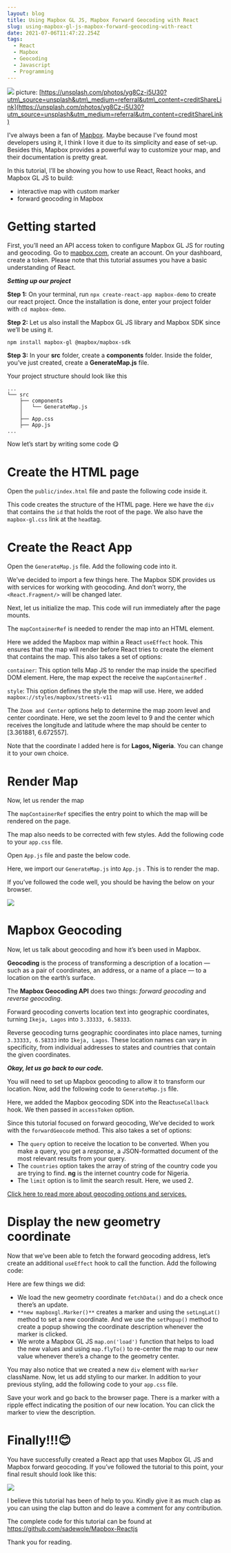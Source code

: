 ```yaml
---
layout: blog
title: Using Mapbox GL JS, Mapbox Forward Geocoding with React
slug: using-mapbox-gl-js-mapbox-forward-geocoding-with-react
date: 2021-07-06T11:47:22.254Z
tags:
  - React
  - Mapbox
  - Geocoding
  - Javascript
  - Programming
---
```

![](https://miro.medium.com/max/1400/1*NsV6-3NN7XrMAKORfhDhIg.jpeg)
picture: [https://unsplash.com/photos/yg8Cz-i5U30?utm\_source=unsplash&utm\_medium=referral&utm\_content=creditShareLink](https://unsplash.com/photos/yg8Cz-i5U30?utm_source=unsplash&utm_medium=referral&utm_content=creditShareLink)

I’ve always been a fan of [Mapbox](https://www.mapbox.com/). Maybe because I’ve found most developers using it, I think I love it due to its simplicity and ease of set-up. Besides this, Mapbox provides a powerful way to customize your map, and their documentation is pretty great.

In this tutorial, I’ll be showing you how to use React, React hooks, and Mapbox GL JS to build:

*   interactive map with custom marker
*   forward geocoding in Mapbox

Getting started
===============

First, you’ll need an API access token to configure Mapbox GL JS for routing and geocoding. Go to [mapbox.com](https://www.mapbox.com/), create an account. On your dashboard, create a token. Please note that this tutorial assumes you have a basic understanding of React.

**_Setting up our project_**

**Step 1:** On your terminal, run `npx create-react-app mapbox-demo` to create our react project. Once the installation is done, enter your project folder with `cd mapbox-demo`.

**Step 2:** Let us also install the Mapbox GL JS library and Mapbox SDK since we’ll be using it.

`npm install mapbox-gl @mapbox/mapbox-sdk`

**Step 3:** In your **src** folder, create a **components** folder. Inside the folder, you’ve just created, create a **GenerateMap.js** file.

Your project structure should look like this

```
...  
└── src  
    ├── components  
    │   └── GenerateMap.js  
    │  
    ├── App.css  
    ├── App.js  
...
```

Now let’s start by writing some code 😋

Create the HTML page
====================

Open the `public/index.html` file and paste the following code inside it.

This code creates the structure of the HTML page. Here we have the `div` that contains the `id` that holds the root of the page. We also have the `mapbox-gl.css` link at the `head`tag.

Create the React App
====================

Open the `GenerateMap.js` file. Add the following code into it.

We’ve decided to import a few things here. The Mapbox SDK provides us with services for working with geocoding. And don’t worry, the `<React.Fragment/>` will be changed later.

Next, let us initialize the map. This code will run immediately after the page mounts.

The `mapContainerRef` is needed to render the map into an HTML element.

Here we added the Mapbox map within a React `useEffect` hook. This ensures that the map will render before React tries to create the element that contains the map. This also takes a set of options:

`container`: This option tells Map JS to render the map inside the specified DOM element. Here, the map expect the receive the `mapContainerRef` .

`style`: This option defines the style the map will use. Here, we added `mapbox://styles/mapbox/streets-v11`

The `Zoom and Center` options help to determine the map zoom level and center coordinate. Here, we set the zoom level to 9 and the center which receives the longitude and latitude where the map should be center to \[3.361881, 6.672557\].

Note that the coordinate I added here is for **Lagos, Nigeria**. You can change it to your own choice.

Render Map
==========

Now, let us render the map

The `mapContainerRef` specifies the entry point to which the map will be rendered on the page.

The map also needs to be corrected with few styles. Add the following code to your `app.css` file.

Open `App.js` file and paste the below code.

Here, we import our `GenerateMap.js` into `App.js` . This is to render the map.

If you’ve followed the code well, you should be having the below on your browser.

![](https://miro.medium.com/max/2000/1*EXOFDlmWiyLVOHrxPgZbTg.png)

Mapbox Geocoding
================

Now, let us talk about geocoding and how it’s been used in Mapbox.

**Geocoding** is the process of transforming a description of a location — such as a pair of coordinates, an address, or a name of a place — to a location on the earth’s surface.

The **Mapbox Geocoding API** does two things: _forward geocoding_ and _reverse geocoding_.

Forward geocoding converts location text into geographic coordinates, turning `Ikeja, Lagos` into `3.33333, 6.58333`.

Reverse geocoding turns geographic coordinates into place names, turning `3.33333, 6.58333` into `Ikeja, Lagos`. These location names can vary in specificity, from individual addresses to states and countries that contain the given coordinates.

**_Okay, let us go back to our code._**

You will need to set up Mapbox geocoding to allow it to transform our location. Now, add the following code to `GenerateMap.js` file.

Here, we added the Mapbox geocoding SDK into the React`useCallback` hook. We then passed in `accessToken` option.

Since this tutorial focused on forward geocoding, We’ve decided to work with the `forwardGeocode` method. This also takes a set of options:

*   The `query` option to receive the location to be converted. When you make a query, you get a _response_, a JSON-formatted document of the most relevant results from your query.
*   The `countries` option takes the array of string of the country code you are trying to find. **ng** is the internet country code for Nigeria.
*   The `limit` option is to limit the search result. Here, we used 2.

[Click here to read more about geocoding options and services.](https://github.com/mapbox/mapbox-sdk-js/blob/master/docs/services.md#geocoding)

Display the new geometry coordinate
===================================

Now that we’ve been able to fetch the forward geocoding address, let’s create an additional `useEffect` hook to call the function. Add the following code:

Here are few things we did:

*   We load the new geometry coordinate `fetchData()` and do a check once there’s an update.
*   `**new mapboxgl.Marker()**`  creates a marker and using the `setLngLat()` method to set a new coordinate. And we use the `setPopup()` method to create a popup showing the coordinate description whenever the marker is clicked.
*   We wrote a Mapbox GL JS `map.on('load')` function that helps to load the new values and using `map.flyTo()` to re-center the map to our new value whenever there’s a change to the geometry center.

You may also notice that we created a new `div` element with `marker` className. Now, let us add styling to our marker. In addition to your previous styling, add the following code to your `app.css` file.

Save your work and go back to the browser page. There is a marker with a ripple effect indicating the position of our new location. You can click the marker to view the description.

Finally!!!😊
============

You have successfully created a React app that uses Mapbox GL JS and Mapbox forward geocoding. If you’ve followed the tutorial to this point, your final result should look like this:

![](https://miro.medium.com/max/2000/1*TAmXyIuwt53Rnb908_dxGA.png)

I believe this tutorial has been of help to you. Kindly give it as much clap as you can using the clap button and do leave a comment for any contribution.

The complete code for this tutorial can be found at [https://github.com/sadewole/Mapbox-Reactjs](https://github.com/sadewole/Mapbox-Reactjs)




Thank you for reading.
